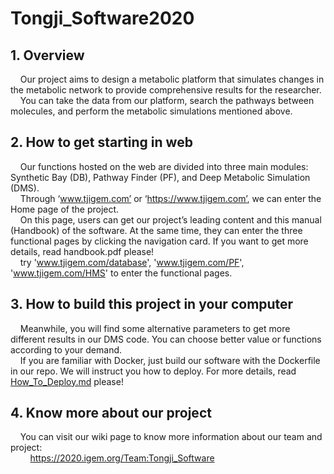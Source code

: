 # Tongji_Software2020
## 1. Overview

&nbsp;&nbsp;&nbsp;&nbsp;Our project aims to design a metabolic platform that simulates changes in the metabolic network to provide comprehensive results for the researcher.  
&nbsp;&nbsp;&nbsp;&nbsp;You can take the data from our platform, search the pathways between molecules, and perform the metabolic simulations mentioned above.  
  
## 2. How to get starting in web

&nbsp;&nbsp;&nbsp;&nbsp;Our functions hosted on the web are divided into three main modules: Synthetic Bay (DB), Pathway Finder (PF), and Deep Metabolic Simulation (DMS).   
&nbsp;&nbsp;&nbsp;&nbsp;Through ‘www.tjigem.com’ or ‘https://www.tjigem.com’, we can enter the Home page of the project.  
&nbsp;&nbsp;&nbsp;&nbsp;On this page, users can get our project’s leading content and this manual (Handbook) of the software. At the same time, they can enter the three functional pages by clicking the navigation card. If you want to get more details, read handbook.pdf please!  
&nbsp;&nbsp;&nbsp;&nbsp;try 'www.tjigem.com/database', 'www.tjigem.com/PF', 'www.tjigem.com/HMS' to enter the functional pages.  
  
## 3. How to build this project in your computer
 
&nbsp;&nbsp;&nbsp;&nbsp;Meanwhile, you will find some alternative parameters to get more different results in our DMS code. You can choose better value or functions according to your demand.   
&nbsp;&nbsp;&nbsp;&nbsp;If you are familiar with Docker, just build our software with the Dockerfile in our repo. We will instruct you how to deploy. For more details, read [How_To_Deploy.md](https://github.com/igemsoftware2020/Synthesis_Navigator/blob/master/How_To_Deploy.md) please!  

## 4. Know more about our project
&nbsp;&nbsp;&nbsp;&nbsp;You can visit our wiki page to know more information about our team and project:  
&nbsp;&nbsp;&nbsp;&nbsp;&nbsp;&nbsp;&nbsp;&nbsp;https://2020.igem.org/Team:Tongji_Software


